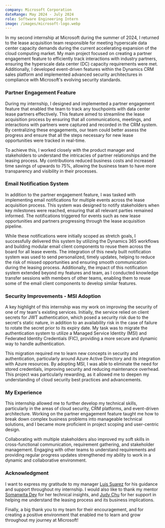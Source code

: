 ```yaml
---
company: Microsoft Corporation
dateRange: May 2024 - July 2024
role: Software Engineering Intern
image: /images/microsoft-logo.webp
---
```


In my second internship at Microsoft during the summer of 2024, I returned to the lease acquisition team responsible for meeting hyperscale data center capacity demands during the current accelerating expansion of the cloud computing market. My main project focused on creating a partner engagement feature to efficiently track interactions with industry partners, ensuring the hyperscale data center (DC) capacity requirements were met. Additionally, I developed event-driven features within the Dynamics CRM sales platform and implemented advanced security architectures in compliance with Microsoft's evolving security standards.

### Partner Engagement Feature

During my internship, I designed and implemented a partner engagement feature that enabled the team to track any touchpoints with data center lease partners effectively. This feature aimed to streamline the lease acquisition process by ensuring that all communications, meetings, and interactions with partners were captured and recorded in the CRM system. By centralizing these engagements, our team could better assess the progress and ensure that all the steps necessary for new lease opportunities were tracked in real-time.

To achieve this, I worked closely with the product manager and stakeholders to understand the intricacies of partner relationships and the leasing process. My contributions reduced business costs and increased time savings of upwards to 75%, allowing the business team to have more transparency and visibility in their processes. 

### Email Notification System

In addition to the partner engagement feature, I was tasked with implementing email notifications for multiple events across the lease acquisition process. This system was designed to notify stakeholders when key milestones were reached, ensuring that all relevant parties remained informed. The notifications triggered for events such as new lease opportunities and partners progressing through the lease acquisition pipeline.

While these notifications were initially scoped as stretch goals, I successfully delivered this system by utilizing the Dynamics 365 workflows and building modular email client components to reuse them across the board for all lease events. The integration of this newly built notification system was used to send personalized, timely updates, helping to reduce the risk of missed opportunities and ensuring smooth communication during the leasing process. Additionally, the impact of this notification system extended beyond my features and team, as I conducted knowledge transfer sessions with members of other teams, enabling them to reuse some of the email client components to develop similar features.

### Security Improvements - MSI Adoption

A key highlight of this internship was my work on improving the security of one of my team's existing services. Initially, the service relied on client secrets for JWT authentication, which posed a security risk due to the secret's static nature, in addition to an availability risk in the case of failure to rotate the secret prior to its expiry date. My task was to migrate the authentication system to utilize a Managed Service Identity (MSI) and Federated Identity Credentials (FIC), providing a more secure and dynamic way to handle authentication.

This migration required me to learn new concepts in security and authentication, particularly around Azure Active Directory and its integration with Azure resources. By adopting MSI, I was able to eliminate the need for stored credentials, improving security and reducing maintenance overhead. This project was particularly rewarding, as it allowed me to deepen my understanding of cloud security best practices and advancements.

### My Experience

This internship allowed me to further develop my technical skills, particularly in the areas of cloud security, CRM platforms, and event-driven architecture. Working on the partner engagement feature taught me how to break down complex business problems into manageable technical solutions, and I became more proficient in project scoping and user-centric design.

Collaborating with multiple stakeholders also improved my soft skills in cross-functional communication, requirement gathering, and stakeholder management. Engaging with other teams to understand requirements and providing regular progress updates strengthened my ability to work in a dynamic and collaborative environment.

### Acknowledgment

I want to express my gratitude to my manager [Luis Suarez](https://www.linkedin.com/in/luis-m-suarez-8248624/) for his guidance and support throughout my internship. I would also like to thank my mentor [Somanwita Dey](https://www.linkedin.com/in/somanwita-dey/) for her technical insights, and [Judy Chu](https://www.linkedin.com/in/judychu/) for her support in helping me understand the leasing process and its business implications.

Finally, a big thank you to my team for their encouragement, and for creating a positive environment that enabled me to learn and grow throughout my journey at Microsoft!